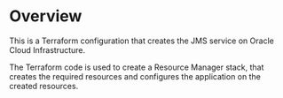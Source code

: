 # Overview
This is a Terraform configuration that creates the JMS service on Oracle Cloud Infrastructure.

The Terraform code is used to create a Resource Manager stack, that creates the required resources and configures the application on the created resources.